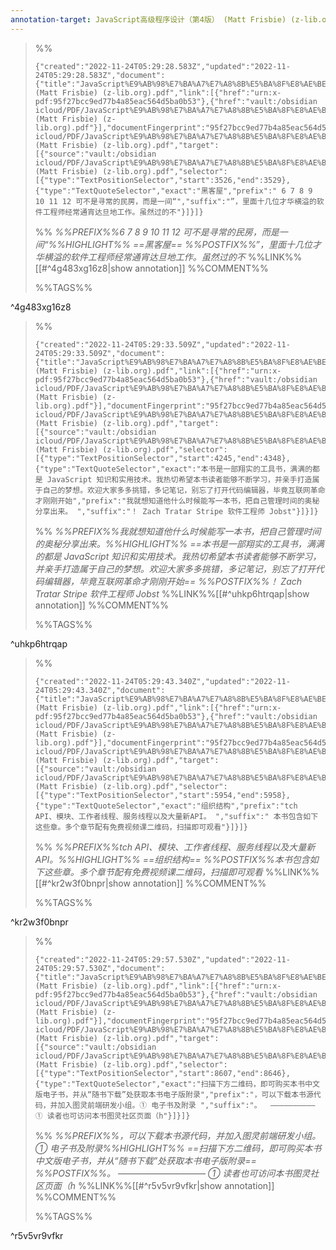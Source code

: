 ```yaml
---
annotation-target: JavaScript高级程序设计（第4版） (Matt Frisbie) (z-lib.org).pdf
---
```



>%%
>```annotation-json
>{"created":"2022-11-24T05:29:28.583Z","updated":"2022-11-24T05:29:28.583Z","document":{"title":"JavaScript%E9%AB%98%E7%BA%A7%E7%A8%8B%E5%BA%8F%E8%AE%BE%E8%AE%A1%EF%BC%88%E7%AC%AC4%E7%89%88%EF%BC%89 (Matt Frisbie) (z-lib.org).pdf","link":[{"href":"urn:x-pdf:95f27bcc9ed77b4a85eac564d5ba0b53"},{"href":"vault:/obsidian icloud/PDF/JavaScript%E9%AB%98%E7%BA%A7%E7%A8%8B%E5%BA%8F%E8%AE%BE%E8%AE%A1%EF%BC%88%E7%AC%AC4%E7%89%88%EF%BC%89 (Matt Frisbie) (z-lib.org).pdf"}],"documentFingerprint":"95f27bcc9ed77b4a85eac564d5ba0b53"},"uri":"vault:/obsidian icloud/PDF/JavaScript%E9%AB%98%E7%BA%A7%E7%A8%8B%E5%BA%8F%E8%AE%BE%E8%AE%A1%EF%BC%88%E7%AC%AC4%E7%89%88%EF%BC%89 (Matt Frisbie) (z-lib.org).pdf","target":[{"source":"vault:/obsidian icloud/PDF/JavaScript%E9%AB%98%E7%BA%A7%E7%A8%8B%E5%BA%8F%E8%AE%BE%E8%AE%A1%EF%BC%88%E7%AC%AC4%E7%89%88%EF%BC%89 (Matt Frisbie) (z-lib.org).pdf","selector":[{"type":"TextPositionSelector","start":3526,"end":3529},{"type":"TextQuoteSelector","exact":"黑客屋","prefix":" 6 7 8 9 10 11 12 可不是寻常的民房，而是一间“","suffix":"”，里面十几位才华横溢的软件工程师经常通宵达旦地工作。虽然过的不"}]}]}
>```
>%%
>*%%PREFIX%%6 7 8 9 10 11 12 可不是寻常的民房，而是一间“%%HIGHLIGHT%% ==黑客屋== %%POSTFIX%%”，里面十几位才华横溢的软件工程师经常通宵达旦地工作。虽然过的不*
>%%LINK%%[[#^4g483xg16z8|show annotation]]
>%%COMMENT%%
>
>%%TAGS%%
>
^4g483xg16z8


>%%
>```annotation-json
>{"created":"2022-11-24T05:29:33.509Z","updated":"2022-11-24T05:29:33.509Z","document":{"title":"JavaScript%E9%AB%98%E7%BA%A7%E7%A8%8B%E5%BA%8F%E8%AE%BE%E8%AE%A1%EF%BC%88%E7%AC%AC4%E7%89%88%EF%BC%89 (Matt Frisbie) (z-lib.org).pdf","link":[{"href":"urn:x-pdf:95f27bcc9ed77b4a85eac564d5ba0b53"},{"href":"vault:/obsidian icloud/PDF/JavaScript%E9%AB%98%E7%BA%A7%E7%A8%8B%E5%BA%8F%E8%AE%BE%E8%AE%A1%EF%BC%88%E7%AC%AC4%E7%89%88%EF%BC%89 (Matt Frisbie) (z-lib.org).pdf"}],"documentFingerprint":"95f27bcc9ed77b4a85eac564d5ba0b53"},"uri":"vault:/obsidian icloud/PDF/JavaScript%E9%AB%98%E7%BA%A7%E7%A8%8B%E5%BA%8F%E8%AE%BE%E8%AE%A1%EF%BC%88%E7%AC%AC4%E7%89%88%EF%BC%89 (Matt Frisbie) (z-lib.org).pdf","target":[{"source":"vault:/obsidian icloud/PDF/JavaScript%E9%AB%98%E7%BA%A7%E7%A8%8B%E5%BA%8F%E8%AE%BE%E8%AE%A1%EF%BC%88%E7%AC%AC4%E7%89%88%EF%BC%89 (Matt Frisbie) (z-lib.org).pdf","selector":[{"type":"TextPositionSelector","start":4245,"end":4348},{"type":"TextQuoteSelector","exact":"本书是一部翔实的工具书，满满的都是 JavaScript 知识和实用技术。我热切希望本书读者能够不断学习，并亲手打造属于自己的梦想。欢迎大家多多挑错，多记笔记，别忘了打开代码编辑器，毕竟互联网革命才刚刚开始","prefix":"我就想知道他什么时候能写一本书，把自己管理时间的奥秘分享出来。 ","suffix":"！ Zach Tratar Stripe 软件工程师 Jobst"}]}]}
>```
>%%
>*%%PREFIX%%我就想知道他什么时候能写一本书，把自己管理时间的奥秘分享出来。%%HIGHLIGHT%% ==本书是一部翔实的工具书，满满的都是 JavaScript 知识和实用技术。我热切希望本书读者能够不断学习，并亲手打造属于自己的梦想。欢迎大家多多挑错，多记笔记，别忘了打开代码编辑器，毕竟互联网革命才刚刚开始== %%POSTFIX%%！ Zach Tratar Stripe 软件工程师 Jobst*
>%%LINK%%[[#^uhkp6htrqap|show annotation]]
>%%COMMENT%%
>
>%%TAGS%%
>
^uhkp6htrqap


>%%
>```annotation-json
>{"created":"2022-11-24T05:29:43.340Z","updated":"2022-11-24T05:29:43.340Z","document":{"title":"JavaScript%E9%AB%98%E7%BA%A7%E7%A8%8B%E5%BA%8F%E8%AE%BE%E8%AE%A1%EF%BC%88%E7%AC%AC4%E7%89%88%EF%BC%89 (Matt Frisbie) (z-lib.org).pdf","link":[{"href":"urn:x-pdf:95f27bcc9ed77b4a85eac564d5ba0b53"},{"href":"vault:/obsidian icloud/PDF/JavaScript%E9%AB%98%E7%BA%A7%E7%A8%8B%E5%BA%8F%E8%AE%BE%E8%AE%A1%EF%BC%88%E7%AC%AC4%E7%89%88%EF%BC%89 (Matt Frisbie) (z-lib.org).pdf"}],"documentFingerprint":"95f27bcc9ed77b4a85eac564d5ba0b53"},"uri":"vault:/obsidian icloud/PDF/JavaScript%E9%AB%98%E7%BA%A7%E7%A8%8B%E5%BA%8F%E8%AE%BE%E8%AE%A1%EF%BC%88%E7%AC%AC4%E7%89%88%EF%BC%89 (Matt Frisbie) (z-lib.org).pdf","target":[{"source":"vault:/obsidian icloud/PDF/JavaScript%E9%AB%98%E7%BA%A7%E7%A8%8B%E5%BA%8F%E8%AE%BE%E8%AE%A1%EF%BC%88%E7%AC%AC4%E7%89%88%EF%BC%89 (Matt Frisbie) (z-lib.org).pdf","selector":[{"type":"TextPositionSelector","start":5954,"end":5958},{"type":"TextQuoteSelector","exact":"组织结构","prefix":"tch  API、模块、工作者线程、服务线程以及大量新API。 ","suffix":" 本书包含如下这些章。多个章节配有免费视频课二维码，扫描即可观看"}]}]}
>```
>%%
>*%%PREFIX%%tch  API、模块、工作者线程、服务线程以及大量新API。%%HIGHLIGHT%% ==组织结构== %%POSTFIX%%本书包含如下这些章。多个章节配有免费视频课二维码，扫描即可观看*
>%%LINK%%[[#^kr2w3f0bnpr|show annotation]]
>%%COMMENT%%
>
>%%TAGS%%
>
^kr2w3f0bnpr


>%%
>```annotation-json
>{"created":"2022-11-24T05:29:57.530Z","updated":"2022-11-24T05:29:57.530Z","document":{"title":"JavaScript%E9%AB%98%E7%BA%A7%E7%A8%8B%E5%BA%8F%E8%AE%BE%E8%AE%A1%EF%BC%88%E7%AC%AC4%E7%89%88%EF%BC%89 (Matt Frisbie) (z-lib.org).pdf","link":[{"href":"urn:x-pdf:95f27bcc9ed77b4a85eac564d5ba0b53"},{"href":"vault:/obsidian icloud/PDF/JavaScript%E9%AB%98%E7%BA%A7%E7%A8%8B%E5%BA%8F%E8%AE%BE%E8%AE%A1%EF%BC%88%E7%AC%AC4%E7%89%88%EF%BC%89 (Matt Frisbie) (z-lib.org).pdf"}],"documentFingerprint":"95f27bcc9ed77b4a85eac564d5ba0b53"},"uri":"vault:/obsidian icloud/PDF/JavaScript%E9%AB%98%E7%BA%A7%E7%A8%8B%E5%BA%8F%E8%AE%BE%E8%AE%A1%EF%BC%88%E7%AC%AC4%E7%89%88%EF%BC%89 (Matt Frisbie) (z-lib.org).pdf","target":[{"source":"vault:/obsidian icloud/PDF/JavaScript%E9%AB%98%E7%BA%A7%E7%A8%8B%E5%BA%8F%E8%AE%BE%E8%AE%A1%EF%BC%88%E7%AC%AC4%E7%89%88%EF%BC%89 (Matt Frisbie) (z-lib.org).pdf","selector":[{"type":"TextPositionSelector","start":8607,"end":8646},{"type":"TextQuoteSelector","exact":"扫描下方二维码，即可购买本书中文版电子书，并从“随书下载”处获取本书电子版附录","prefix":"，可以下载本书源代码，并加入图灵前端研发小组。① 电子书及附录 ","suffix":"。  —————————— ① 读者也可访问本书图灵社区页面（h"}]}]}
>```
>%%
>*%%PREFIX%%，可以下载本书源代码，并加入图灵前端研发小组。① 电子书及附录%%HIGHLIGHT%% ==扫描下方二维码，即可购买本书中文版电子书，并从“随书下载”处获取本书电子版附录== %%POSTFIX%%。  —————————— ① 读者也可访问本书图灵社区页面（h*
>%%LINK%%[[#^r5v5vr9vfkr|show annotation]]
>%%COMMENT%%
>
>%%TAGS%%
>
^r5v5vr9vfkr
